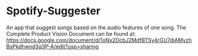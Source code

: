 # Spotify-Suggester
An app that suggest songs based on the audio features of one song.
The Complete Product Vision Document can be found at:
https://docs.google.com/document/d/1oNx2DcbJ2MdfBTSy4rGU7diAMvzhBsPkdhwnd3q3P-A/edit?usp=sharing
